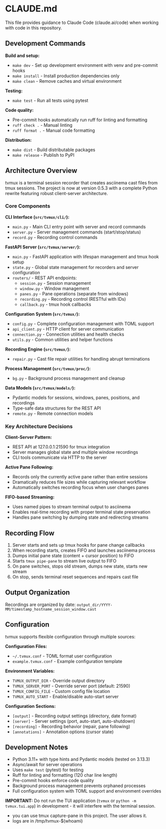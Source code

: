 # CLAUDE.md

This file provides guidance to Claude Code (claude.ai/code) when working with code in this repository.

## Development Commands

**Build and setup:**
- `make dev` - Set up development environment with venv and pre-commit hooks
- `make install` - Install production dependencies only
- `make clean` - Remove caches and virtual environment

**Testing:**
- `make test` - Run all tests using pytest

**Code quality:**
- Pre-commit hooks automatically run ruff for linting and formatting
- `ruff check .` - Manual linting
- `ruff format .` - Manual code formatting

**Distribution:**
- `make dist` - Build distributable packages
- `make release` - Publish to PyPI

## Architecture Overview

tvmux is a terminal session recorder that creates asciinema cast files from tmux sessions. The project is now at version 0.5.3 with a complete Python rewrite featuring robust client-server architecture.

### Core Components

**CLI Interface (`src/tvmux/cli/`):**
- `main.py` - Main CLI entry point with server and record commands
- `server.py` - Server management commands (start/stop/status)
- `record.py` - Recording control commands

**FastAPI Server (`src/tvmux/server/`):**
- `main.py` - FastAPI application with lifespan management and tmux hook setup
- `state.py` - Global state management for recorders and server configuration
- `routers/` - REST API endpoints:
  - `session.py` - Session management
  - `window.py` - Window management
  - `panes.py` - Pane operations (separate from windows)
  - `recording.py` - Recording control (RESTful with IDs)
  - `callback.py` - tmux hook callbacks

**Configuration System (`src/tvmux/`):**
- `config.py` - Complete configuration management with TOML support
- `api_client.py` - HTTP client for server communication
- `connection.py` - Connection utilities and health checks
- `utils.py` - Common utilities and helper functions

**Recording Engine (`src/tvmux/`):**
- `repair.py` - Cast file repair utilities for handling abrupt terminations

**Process Management (`src/tvmux/proc/`):**
- `bg.py` - Background process management and cleanup

**Data Models (`src/tvmux/models/`):**
- Pydantic models for sessions, windows, panes, positions, and recordings
- Type-safe data structures for the REST API
- `remote.py` - Remote connection models

### Key Architecture Decisions

**Client-Server Pattern:**
- REST API at 127.0.0.1:21590 for tmux integration
- Server manages global state and multiple window recordings
- CLI tools communicate via HTTP to the server

**Active Pane Following:**
- Records only the currently active pane rather than entire sessions
- Dramatically reduces file sizes while capturing relevant workflow
- Automatically switches recording focus when user changes panes

**FIFO-based Streaming:**
- Uses named pipes to stream terminal output to asciinema
- Enables real-time recording with proper terminal state preservation
- Handles pane switching by dumping state and redirecting streams

## Recording Flow

1. Server starts and sets up tmux hooks for pane change callbacks
2. When recording starts, creates FIFO and launches asciinema process
3. Dumps initial pane state (content + cursor position) to FIFO
4. Starts `tmux pipe-pane` to stream live output to FIFO
5. On pane switches, stops old stream, dumps new state, starts new stream
6. On stop, sends terminal reset sequences and repairs cast file

## Output Organization

Recordings are organized by date: `output_dir/YYYY-MM/timestamp_hostname_session_window.cast`

## Configuration

tvmux supports flexible configuration through multiple sources:

**Configuration Files:**
- `~/.tvmux.conf` - TOML format user configuration
- `example.tvmux.conf` - Example configuration template

**Environment Variables:**
- `TVMUX_OUTPUT_DIR` - Override output directory
- `TVMUX_SERVER_PORT` - Override server port (default: 21590)
- `TVMUX_CONFIG_FILE` - Custom config file location
- `TVMUX_AUTO_START` - Enable/disable auto-start server

**Configuration Sections:**
- `[output]` - Recording output settings (directory, date format)
- `[server]` - Server settings (port, auto-start, auto-shutdown)
- `[recording]` - Recording behavior (repair, pane following)
- `[annotations]` - Annotation options (cursor state)

## Development Notes

- Python 3.11+ with type hints and Pydantic models (tested on 3.13.3)
- Async/await for server operations
- Uses `make test` (pytest) for testing
- Ruff for linting and formatting (120 char line length)
- Pre-commit hooks enforce code quality
- Background process management prevents orphaned processes
- Full configuration system with TOML support and environment overrides

**IMPORTANT:** Do not run the TUI application (`tvmux` or `python -m tvmux.tui.app`) in development - it will interfere with the terminal session.

- you can use tmux capture-pane in this project. The user allows it.
- logs are in /tmp/tvmux-$(whoami)
